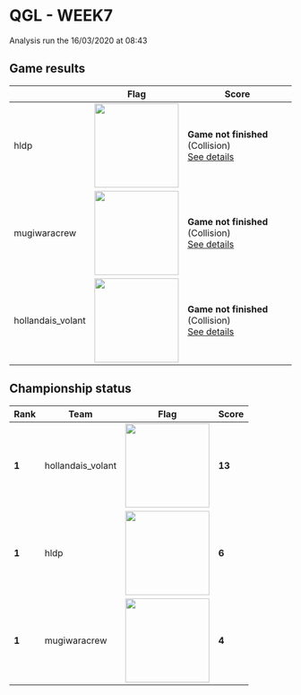 # QGL - WEEK7

Analysis run the 16/03/2020 at 08:43

## Game results

||Flag|Score|
|--|--|--|
|hldp|<img src="../../flags/hldp.png" width="150" height="" />|**Game not finished** (Collision)<br>[See details](./pool-0/hldp.log)|
|mugiwaracrew|<img src="../../flags/mugiwaracrew.png" width="150" height="" />|**Game not finished** (Collision)<br>[See details](./pool-1/mugiwaracrew.log)|
|hollandais_volant|<img src="../../flags/hollandais_volant.png" width="150" height="" />|**Game not finished** (Collision)<br>[See details](./pool-2/hollandais_volant.log)|

## Championship status

|Rank|Team|Flag|Score|
|--|--|--|--|
|**1**|hollandais_volant|<img src="../../flags/hollandais_volant.png" width="150" height="" />|**13**|
|**1**|hldp|<img src="../../flags/hldp.png" width="150" height="" />|**6**|
|**1**|mugiwaracrew|<img src="../../flags/mugiwaracrew.png" width="150" height="" />|**4**|
